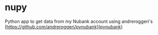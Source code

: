 # nupy
Python app to get data from my Nubank account using andreroggeri's [https://github.com/andreroggeri/pynubank](pynubank)
